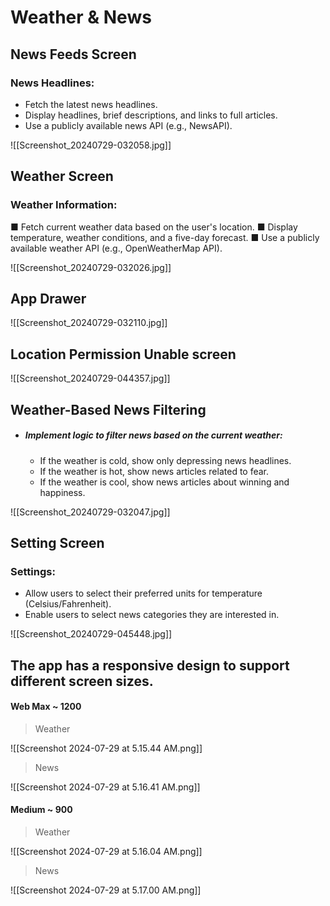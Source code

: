# Weather & News

## News Feeds Screen

### News Headlines:
* Fetch the latest news headlines.
* Display headlines, brief descriptions, and links to full articles.
* Use a publicly available news API (e.g., NewsAPI).


![[Screenshot_20240729-032058.jpg]]

## Weather Screen

### Weather Information:
■ Fetch current weather data based on the user's location.
■ Display temperature, weather conditions, and a five-day forecast.
■ Use a publicly available weather API (e.g., OpenWeatherMap API).

![[Screenshot_20240729-032026.jpg]]
## App Drawer



![[Screenshot_20240729-032110.jpg]]
## Location Permission Unable screen



![[Screenshot_20240729-044357.jpg]]

## Weather-Based News Filtering
* ##### Implement logic to filter news based on the current weather:
	* If the weather is cold, show only depressing news headlines.
	* If the weather is hot, show news articles related to fear.
	* If the weather is cool, show news articles about winning and happiness.

![[Screenshot_20240729-032047.jpg]]

## Setting Screen
### Settings:
* Allow users to select their preferred units for temperature (Celsius/Fahrenheit).
* Enable users to select news categories they are interested in.

![[Screenshot_20240729-045448.jpg]]

## The app has a responsive design to support different screen sizes.

#### Web Max ~ 1200
> Weather

![[Screenshot 2024-07-29 at 5.15.44 AM.png]]

> News 

![[Screenshot 2024-07-29 at 5.16.41 AM.png]]
#### Medium ~ 900
> Weather

![[Screenshot 2024-07-29 at 5.16.04 AM.png]]

> News 

![[Screenshot 2024-07-29 at 5.17.00 AM.png]]
